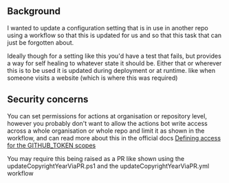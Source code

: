 ## Background

I wanted to update a configuration setting that is in use in another repo using a workflow so that this is updated for us and so that this task that can just be forgotten about.

Ideally though for a setting like this you'd have a test that fails, but provides a way for self healing to whatever state it should be.
Either that or wherever this is to be used it is updated during deployment or at runtime. like when someone visits a website (which is where this was required)

## Security concerns

You can set permissions for actions at organisation or repository level, however you probably don't want to allow the actions bot write access across a whole organisation or whole repo and limit it as shown in the workflow, and can read more about this in the official docs [Defining access for the GITHUB_TOKEN scopes](https://docs.github.com/en/actions/writing-workflows/workflow-syntax-for-github-actions#defining-access-for-the-github_token-scopes)

You may require this being raised as a PR like shown using the updateCopyrightYearViaPR.ps1 and the updateCopyrightYearViaPR.yml workflow 
